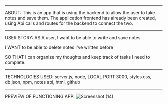 ----
ABOUT:
This is an app that is using the backend to allow the user to take notes and save them.
The application frontend has already been created, using Api calls and routes for the backend to connect the two.

----
USER STORY:
AS A user, I want to be able to write and save notes

I WANT to be able to delete notes I've written before

SO THAT I can organize my thoughts and keep track of tasks I need to complete.


----
TECHNOLOGIES USED:
server.js, node, LOCAL PORT 3000, styles.css, db.json, npm, notes api, html, github

----
PREVIEW OF FUNCTIONING APP:
![Screenshot (14)](https://user-images.githubusercontent.com/58044346/74390749-6feb3800-4dbf-11ea-9e8a-9911c3dbe076.png)

